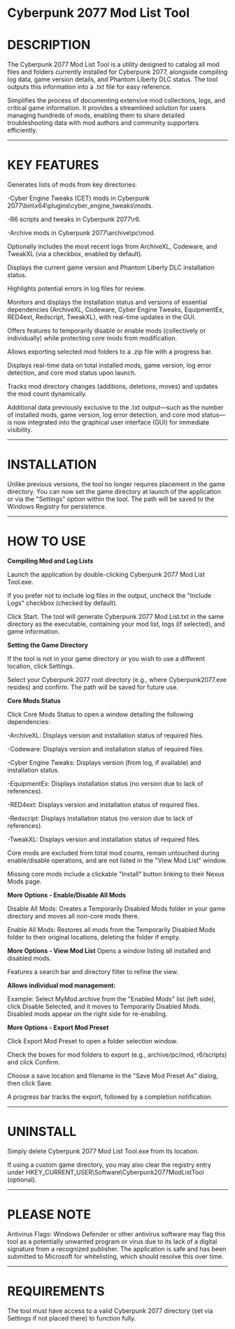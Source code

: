 # Cyberpunk 2077 Mod List Tool

# DESCRIPTION

The Cyberpunk 2077 Mod List Tool is a utility designed to catalog all mod files and folders currently installed for Cyberpunk 2077, alongside compiling log data, game version details, and Phantom Liberty DLC status. The tool outputs this information into a .txt file for easy reference.

Simplifies the process of documenting extensive mod collections, logs, and critical game information. It provides a streamlined solution for users managing hundreds of mods, enabling them to share detailed troubleshooting data with mod authors and community supporters efficiently.

_______________________________________________________________________________________________________________________________________________________________________________________________________________________________________________________________________________________________________________________________________________________________________________

# KEY FEATURES

Generates lists of mods from key directories:

-Cyber Engine Tweaks (CET) mods in Cyberpunk 2077\bin\x64\plugins\cyber_engine_tweaks\mods.

-R6 scripts and tweaks in Cyberpunk 2077\r6.

-Archive mods in Cyberpunk 2077\archive\pc\mod.



Optionally includes the most recent logs from ArchiveXL, Codeware, and TweakXL (via a checkbox, enabled by default).

Displays the current game version and Phantom Liberty DLC installation status.

Highlights potential errors in log files for review.

Monitors and displays the installation status and versions of essential dependencies (ArchiveXL, Codeware, Cyber Engine Tweaks, EquipmentEx, RED4ext, Redscript, TweakXL), with real-time updates in the GUI.

Offers features to temporarily disable or enable mods (collectively or individually) while protecting core mods from modification.

Allows exporting selected mod folders to a .zip file with a progress bar.

Displays real-time data on total installed mods, game version, log error detection, and core mod status upon launch.

Tracks mod directory changes (additions, deletions, moves) and updates the mod count dynamically.

Additional data previously exclusive to the .txt output—such as the number of installed mods, game version, log error detection, and core mod status—is now integrated into the graphical user interface (GUI) for immediate visibility.

_______________________________________________________________________________________________________________________________________________________________________________________________________________________________________________________________________________________________________________________________________________________________________________

# INSTALLATION

Unlike previous versions, the tool no longer requires placement in the game directory. You can now set the game directory at launch of the application or via the "Settings" option within the tool. The path will be saved to the Windows Registry for persistence.

_______________________________________________________________________________________________________________________________________________________________________________________________________________________________________________________________________________________________________________________________________________________________________________

# HOW TO USE

**Compiling Mod and Log Lists**

Launch the application by double-clicking Cyberpunk 2077 Mod List Tool.exe.

If you prefer not to include log files in the output, uncheck the "Include Logs" checkbox (checked by default).

Click Start. The tool will generate Cyberpunk 2077 Mod List.txt in the same directory as the executable, containing your mod list, logs (if selected), and game information.

**Setting the Game Directory**

If the tool is not in your game directory or you wish to use a different location, click Settings.

Select your Cyberpunk 2077 root directory (e.g., where Cyberpunk2077.exe resides) and confirm. The path will be saved for future use.


**Core Mods Status**

Click Core Mods Status to open a window detailing the following dependencies:

-ArchiveXL: Displays version and installation status of required files.

-Codeware: Displays version and installation status of required files.

-Cyber Engine Tweaks: Displays version (from log, if available) and installation status.

-EquipmentEx: Displays installation status (no version due to lack of references).

-RED4ext: Displays version and installation status of required files.

-Redscript: Displays installation status (no version due to lack of references).

-TweakXL: Displays version and installation status of required files.

Core mods are excluded from total mod counts, remain untouched during enable/disable operations, and are not listed in the "View Mod List" window.

Missing core mods include a clickable "Install" button linking to their Nexus Mods page.


**More Options - Enable/Disable All Mods**

Disable All Mods: 
Creates a Temporarily Disabled Mods folder in your game directory and moves all non-core mods there.

Enable All Mods: 
Restores all mods from the Temporarily Disabled Mods folder to their original locations, deleting the folder if empty.

**More Options - View Mod List**
Opens a window listing all installed and disabled mods.

Features a search bar and directory filter to refine the view.


**Allows individual mod management:**

Example: Select MyMod.archive from the "Enabled Mods" list (left side), click Disable Selected, and it moves to Temporarily Disabled Mods. Disabled mods appear on the right side for re-enabling.

**More Options - Export Mod Preset** 

Click Export Mod Preset to open a folder selection window.

Check the boxes for mod folders to export (e.g., archive/pc/mod, r6/scripts) and click Confirm.

Choose a save location and filename in the "Save Mod Preset As" dialog, then click Save.

A progress bar tracks the export, followed by a completion notification.

_______________________________________________________________________________________________________________________________________________________________________________________________________________________________________________________________________________________________________________________________________________________________________________

# UNINSTALL

Simply delete Cyberpunk 2077 Mod List Tool.exe from its location. 

If using a custom game directory, you may also clear the registry entry under HKEY_CURRENT_USER\Software\Cyberpunk2077ModListTool (optional).

_______________________________________________________________________________________________________________________________________________________________________________________________________________________________________________________________________________________________________________________________________________________________________________

# PLEASE NOTE

Antivirus Flags: Windows Defender or other antivirus software may flag this tool as a potentially unwanted program or virus due to its lack of a digital signature from a recognized publisher. The application is safe and has been submitted to Microsoft for whitelisting, which should resolve this over time.

_______________________________________________________________________________________________________________________________________________________________________________________________________________________________________________________________________________________________________________________________________________________________________________

# REQUIREMENTS

The tool must have access to a valid Cyberpunk 2077 directory (set via Settings if not placed there) to function fully.
